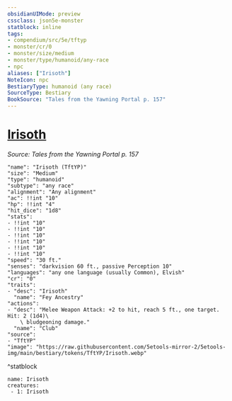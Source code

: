 ```yaml
---
obsidianUIMode: preview
cssclass: json5e-monster
statblock: inline
tags:
- compendium/src/5e/tftyp
- monster/cr/0
- monster/size/medium
- monster/type/humanoid/any-race
- npc
aliases: ["Irisoth"]
NoteIcon: npc
BestiaryType: humanoid (any race)
SourceType: Bestiary
BookSource: "Tales from the Yawning Portal p. 157"
---
```

# [Irisoth](2-Mechanics/CLI/bestiary/npc/irisoth-tftyp.md)
*Source: Tales from the Yawning Portal p. 157*  

```statblock
"name": "Irisoth (TftYP)"
"size": "Medium"
"type": "humanoid"
"subtype": "any race"
"alignment": "Any alignment"
"ac": !!int "10"
"hp": !!int "4"
"hit_dice": "1d8"
"stats":
- !!int "10"
- !!int "10"
- !!int "10"
- !!int "10"
- !!int "10"
- !!int "10"
"speed": "30 ft."
"senses": "darkvision 60 ft., passive Perception 10"
"languages": "any one language (usually Common), Elvish"
"cr": "0"
"traits":
- "desc": "Irisoth"
  "name": "Fey Ancestry"
"actions":
- "desc": "Melee Weapon Attack: +2 to hit, reach 5 ft., one target. Hit: 2 (1d4)\
    \ bludgeoning damage."
  "name": "Club"
"source":
- "TftYP"
"image": "https://raw.githubusercontent.com/5etools-mirror-2/5etools-img/main/bestiary/tokens/TftYP/Irisoth.webp"
```
^statblock

```encounter-table
name: Irisoth
creatures:
 - 1: Irisoth
```